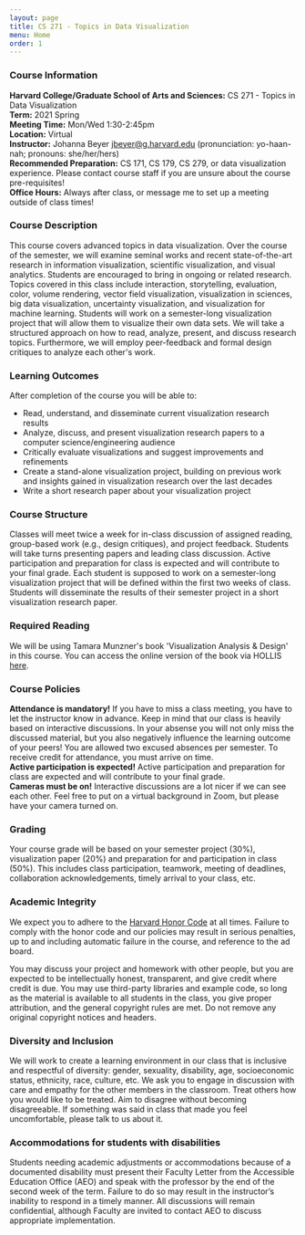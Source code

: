 ```yaml
---
layout: page
title: CS 271 - Topics in Data Visualization
menu: Home
order: 1
---
```



### Course Information

**Harvard College/Graduate School of Arts and Sciences:** CS 271 - Topics in Data Visualization  
**Term:** 2021 Spring  
**Meeting Time:** Mon/Wed 1:30-2:45pm  
**Location:** Virtual  
**Instructor:** Johanna Beyer <jbeyer@g.harvard.edu>
(pronunciation: yo-haan-nah; pronouns: she/her/hers)  
**Recommended Preparation:** CS 171, CS 179, CS 279, or data visualization experience. Please contact course staff if you are unsure about the course pre-requisites!  
**Office Hours:** Always after class, or message me to set up a meeting outside of class times!

### Course Description
This course covers advanced topics in data visualization. Over the course of the semester, we will examine seminal works and recent state-of-the-art research in information visualization, scientific visualization, and visual analytics. Students are encouraged to bring in ongoing or related research. Topics covered in this class include interaction, storytelling, evaluation, color, volume rendering, vector field visualization, visualization in sciences, big data visualization, uncertainty visualization, and visualization for machine learning.
Students will work on a semester-long visualization project that will allow them to visualize their own data sets. We will take a structured approach on how to read, analyze, present, and discuss research topics. Furthermore, we will employ peer-feedback and formal design critiques to analyze each other's work.


### Learning Outcomes

After completion of the course you will be able to:

- Read, understand, and disseminate current visualization research results
- Analyze, discuss, and present visualization research papers to a computer science/engineering audience
- Critically evaluate visualizations and suggest improvements and refinements
- Create a stand-alone visualization project, building on previous work and insights gained in visualization research over the last decades
- Write a short research paper about your visualization project

### Course Structure
Classes will meet twice a week for in-class discussion of assigned reading, group-based work (e.g., design critiques), and project feedback. Students will take turns presenting papers and leading class discussion. 
Active participation and preparation for class is expected and will contribute to your final grade.
Each student is supposed to work on a semester-long visualization project that will be defined within the first two weeks of class. Students will disseminate the results of their semester project in a short visualization research paper.

### Required Reading
We will be using Tamara Munzner's book 'Visualization Analysis & Design' in this course. You can access the online version of the book via HOLLIS [here](https://hollis.harvard.edu/primo-explore/fulldisplay?docid=01HVD_ALMA512241559820003941&context=L&vid=HVD2&search_scope=everything&tab=everything&lang=en_US).

### Course Policies
**Attendance is mandatory!** If you have to miss a class meeting, you have to let the instructor know in advance. Keep in mind that our class is heavily based on interactive discussions. In your absense you will not only miss the discussed material, but you also negatively influence the learning outcome of your peers! You are allowed two excused absences per semester. To receive credit for attendance, you must arrive on time.  
**Active participation is expected!** Active participation and preparation for class are expected and will contribute to your final grade.  
**Cameras must be on!** Interactive discussions are a lot nicer if we can see each other. Feel free to put on a virtual background in Zoom, but please have your camera turned on.

### Grading
Your course grade will be based on your semester project (30%), visualization paper (20%) and preparation for and participation in class (50%). This includes class participation, teamwork, meeting of deadlines, collaboration acknowledgements, timely arrival to your class, etc.

### Academic Integrity
We expect you to adhere to the [Harvard Honor Code](http://honor.fas.harvard.edu/honor-code) at all times. Failure to comply with the honor code and our policies may result in serious penalties, up to and including automatic failure in the course, and reference to the ad board.

You may discuss your project and homework with other people, but you are expected to be intellectually honest, transparent, and give credit where credit is due. 
You may use third-party libraries and example code, so long as the material is available to all students in the class, you give proper attribution, and the general copyright rules are met. Do not remove any original copyright notices and headers. 


### Diversity and Inclusion
We will work to create a learning environment in our class that is inclusive and respectful of diversity: gender, sexuality, disability, age, socioeconomic status, ethnicity, race, culture, etc. 
We ask you to engage in discussion with care and empathy for the other members in the classroom. Treat others how you would like to be treated. Aim to disagree without becoming disagreeable. If something was said in class that made you feel uncomfortable, please talk to us about it. 


### Accommodations for students with disabilities
Students needing academic adjustments or accommodations because of a documented disability must present their Faculty Letter from the Accessible Education Office (AEO) and speak with the professor by the end of the second week of the term. Failure to do so may result in the instructor’s inability to respond in a timely manner. All discussions will remain confidential, although Faculty are invited to contact AEO to discuss appropriate implementation.


<!--

-->